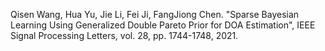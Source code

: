 Qisen Wang, Hua Yu, Jie Li, Fei Ji, FangJiong Chen. "Sparse Bayesian Learning Using Generalized Double Pareto Prior for DOA Estimation",  IEEE Signal Processing Letters, vol. 28, pp. 1744-1748, 2021.
